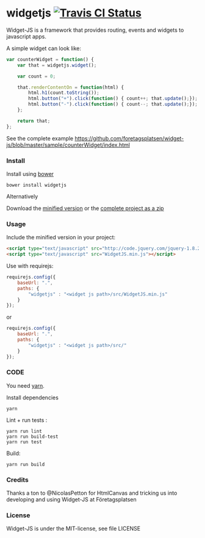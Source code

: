 widgetjs [![Travis CI Status](https://travis-ci.org/foretagsplatsen/widget-js.svg?branch=master)](https://travis-ci.org/#!/foretagsplatsen/widgetjs)
=====

Widget-JS is a framework that provides routing, events and widgets to javascript apps.

A simple widget can look like:
``` javascript
var counterWidget = function() {
	var that = widgetjs.widget();

	var count = 0;

	that.renderContentOn = function(html) {
		html.h1(count.toString());
		html.button("+").click(function() { count++; that.update();});
		html.button("-").click(function() { count--; that.update();});
	};

	return that;
};
```

See the complete example https://github.com/foretagsplatsen/widget-js/blob/master/sample/counterWidget/index.html

### Install

Install using [bower](https://github.com/twitter/bower)
```
bower install widgetjs
```
Alternatively

Download the [minified version](https://github.com/foretagsplatsen/widget-js/tree/master/dist/WidgetJS.min.js ) or the [complete project as a zip](https://github.com/foretagsplatsen/widget-js/archive/master.zip)


### Usage

Include the minified version in your project:
``` html
<script type="text/javascript" src="http://code.jquery.com/jquery-1.8.2.min.js"></script>
<script type="text/javascript" src="WidgetJS.min.js"></script>
```


Use with requirejs:
``` javascript
requirejs.config({
	baseUrl: ".",
	paths: {
		"widgetjs" : "<widget js path>/src/WidgetJS.min.js"
	}
});
```
or
``` javascript
requirejs.config({
	baseUrl: ".",
	paths: {
		"widgetjs" : "<widget js path>/src/"
	}
});
```

### CODE
You need [yarn](https://yarnpkg.com/).

Install dependencies
```
yarn
```


Lint + run tests :
```
yarn run lint
yarn run build-test
yarn run test
```

Build:
```
yarn run build
```

### Credits
Thanks a ton to @NicolasPetton for HtmlCanvas and tricking us into developing and using Widget-JS at Företagsplatsen

### License
Widget-JS is under the MIT-license, see file LICENSE
